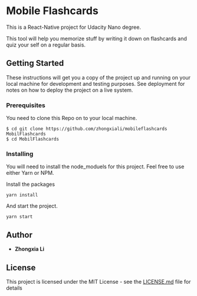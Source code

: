 # Mobile Flashcards

This is a React-Native project for Udacity Nano degree.

This tool will help you memorize stuff by writing it down on flashcards and quiz your self on a regular basis.

## Getting Started

These instructions will get you a copy of the project up and running on your local machine for development and testing purposes. See deployment for notes on how to deploy the project on a live system.

### Prerequisites

You need to clone this Repo on to your local machine.

```
$ cd git clone https://github.com/zhongxiali/mobileflashcards MobilFlashcards
$ cd MobilFlashcards
```

### Installing

You will need to install the node_moduels for this project. Feel free to use either Yarn or NPM.

Install the packages

```
yarn install
```

And start the project.

```
yarn start
```

## Author

- **Zhongxia Li**

## License

This project is licensed under the MIT License - see the [LICENSE.md](LICENSE.md) file for details
